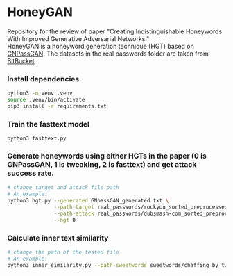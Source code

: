 # HoneyGAN
Repository for the review of paper "Creating Indistinguishable Honeywords With Improved Generative Adversarial Networks."  
HoneyGAN is a honeyword generation technique (HGT) based on [GNPassGAN](https://github.com/fangyiyu/GNPassGAN). 
The datasets in the real passwords folder are taken from [BitBucket](https://bitbucket.org/srecgrp/honeygen-generating-honeywords-using-representation-learning/src/master/password_lists_processed_50000_records/).

### Install dependencies

```bash
python3 -m venv .venv 
source .venv/bin/activate  
pip3 install -r requirements.txt
```

### Train the fasttext model
```python3 fasttext.py```

### Generate honeywords using either HGTs in the paper (0 is GNPassGAN, 1 is tweaking, 2 is fasttext) and get attack success rate.
```bash
# change target and attack file path
# An example:
python3 hgt.py --generated GNpassGAN_generated.txt \
               --path-target real_passwords/rockyou_sorted_preprocessed.txt \
               --path-attack real_passwords/dubsmash-com_sorted_preprocessed.txt  \
               --hgt 0
```

### Calculate inner text similarity
```bash
# change the path of the tested file
# An example:
python3 inner_similarity.py --path-sweetwords sweetwords/chaffing_by_tweak/rockyou_10000_20.txt
```
